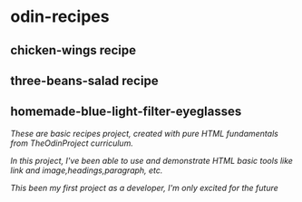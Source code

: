 # odin-recipes
## chicken-wings recipe
## three-beans-salad recipe
## homemade-blue-light-filter-eyeglasses 
<em>These are basic recipes project, created with pure HTML fundamentals from TheOdinProject curriculum.</em>
<p><em>In this project, I've been able to use and demonstrate HTML basic tools like link and image,headings,paragraph, etc.</em></p>
<em>This been my first project as a developer, I'm only excited for the future</em>